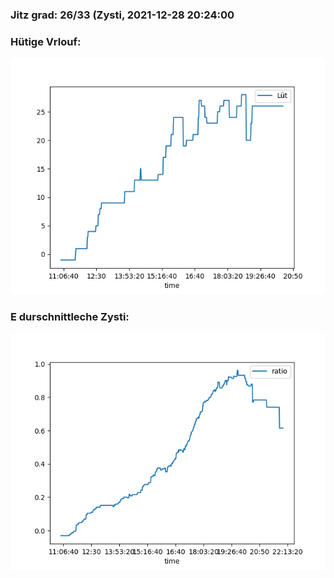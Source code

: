 ### Jitz grad: 26/33 (Zysti, 2021-12-28 20:24:00

### Hütige Vrlouf:
![Graph](Today.png)

### E durschnittleche Zysti:
![Graph](Zysti.png)